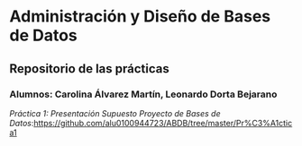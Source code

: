 # Administración y Diseño de Bases de Datos
## Repositorio de las prácticas
### Alumnos: Carolina Álvarez Martín, Leonardo Dorta Bejarano
*Práctica 1: Presentación Supuesto Proyecto de Bases de Datos*:https://github.com/alu0100944723/ABDB/tree/master/Pr%C3%A1ctica1
